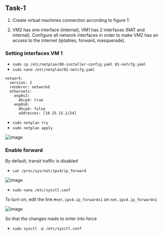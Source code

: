## Task-1 ##
1. Create virtual machines connection according to figure 1:




2. VM2 has one interface (internal), VM1 has 2 interfaces (NAT and internal). Configure all network
   interfaces in order to make VM2 has an access to the Internet (iptables, forward, masquerade).

### Setting interfaces VM 1 ###

- `sudo cp /etc/netplan/00-installer-config.yaml 01-netcfg.yaml`
- `sudo nano /etc/netplan/01-netcfg.yaml`

```# This is the network config written by 'subiquity'
network:
  version: 2
  renderer: networkd
  ethernets:
    enp0s3:
      dhcp4: true
    enp0s8:
      dhcp4: false
      addresses: [10.15.15.1/24]
```
- `sudo netplan try`
- `sudo netplan apply`


![image](https://github.com/pronetware-it/DevOps_for_Unix/blob/main/linux-network/Task-1/1.gif)

### Enable forward ###

By default, transit traffic is disabled

- `cat /proc/sys/net/ipv4/ip_forward`

![image](https://github.com/pronetware-it/DevOps_for_Unix/blob/main/linux-network/Task-1/2.gif)

- `sudo nano /etc/sysctl.conf`

To turn on, edit the line `#net.ipv4.ip_forward=1` on `net.ipv4.ip_forward=1`

![image](https://github.com/pronetware-it/DevOps_for_Unix/blob/main/linux-network/Task-1/2.gif)

So that the changes made to enter into force

- `sudo sysctl -p /etc/sysctl.conf`
